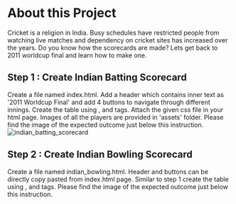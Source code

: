 # About this Project
Cricket is a religion in India. Busy schedules have restricted people from watching live matches and dependency on cricket sites has increased over the years. Do you know how the scorecards are made? Lets get back to 2011 worldcup final and learn how to make one.
## Step 1 : Create Indian Batting Scorecard
Create a file named index.html. Add a header which contains inner text as '2011 Worldcup Final' and add 4 buttons to navigate through different innings. Create the table using <thead>,<tr> and <tfoot> tags. Attach the given css file in your html page. Images of all the players are provided in 'assets' folder. Please find the image of the expected outcome just below this instruction.
![indian_batting_scorecard](https://user-images.githubusercontent.com/91215261/173781571-dfb8c47d-258b-4f3d-b7d9-f35007471441.jpg)
## Step 2 : Create Indian Bowling Scorecard
Create a file named indian_bowling.html. Header and buttons can be directly copy pasted from index.html page. Similar to step 1 create the table using <thead>,<tr> and <tfoot> tags. Please find the image of the expected outcome just below this instruction.
  
